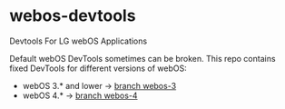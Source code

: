 # webos-devtools
Devtools For LG webOS Applications

Default webOS DevTools sometimes can be broken. This repo contains fixed DevTools for different versions of webOS:
- webOS 3.* and lower -> [branch webos-3](tree/webos-3)
- webOS 4.* -> [branch webos-4](tree/webos-4)
